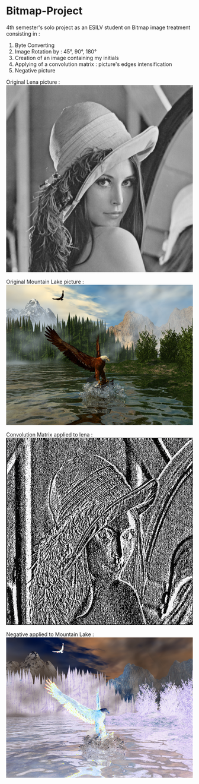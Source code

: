 # Bitmap-Project

4th semester's solo project as an ESILV student on Bitmap image treatment consisting in :

1) Byte Converting
2) Image Rotation by : 45°, 90°, 180°
3) Creation of an image containing my initials
4) Applying of a convolution matrix : picture's edges intensification
5) Negative picture

Original Lena picture :
![alt text](https://raw.githubusercontent.com/Im2Slow/Bitmap-Project/master/lena.bmp)

Original Mountain Lake picture :
![alt text](https://raw.githubusercontent.com/Im2Slow/Bitmap-Project/master/lac_en_montagne.bmp)

Convolution Matrix applied to lena : 
![alt text](https://raw.githubusercontent.com/Im2Slow/Bitmap-Project/master/Convolution.bmp)

Negative applied to Mountain Lake :
![alt text](https://raw.githubusercontent.com/Im2Slow/Bitmap-Project/master/Innovation.bmp)

